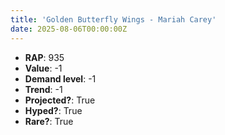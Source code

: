 ```yaml
---
title: 'Golden Butterfly Wings - Mariah Carey'
date: 2025-08-06T00:00:00Z
---
```

- **RAP**: 935
- **Value**: -1
- **Demand level**: -1
- **Trend**: -1
- **Projected?**: True
- **Hyped?**: True
- **Rare?**: True
